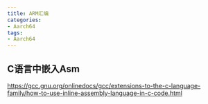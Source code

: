 ```yaml
---
title: ARM汇编
categories: 
- Aarch64
tags:
- Aarch64
---
```


## C语言中嵌入Asm
https://gcc.gnu.org/onlinedocs/gcc/extensions-to-the-c-language-family/how-to-use-inline-assembly-language-in-c-code.html

